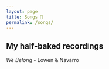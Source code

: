 ```yaml
---
layout: page
title: Songs 🎼
permalink: /songs/
---
```

## My half-baked recordings

*We Belong* - Lowen & Navarro
<audio class="js-player">
<source src="/assets/songs/WeBelong.m4a"/>
</audio>
